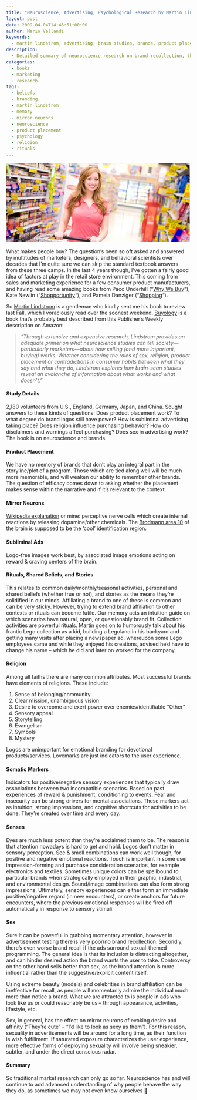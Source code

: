 ```yaml
---
title: "Neuroscience, Advertising, Psychological Research by Martin Lindstrom"
layout: post
date: 2009-04-04T14:46:51+00:00
author: Mario Vellandi
keywords:
  - martin lindstrom, advertising, brain studies, brands, product placement, mirror neurons, subliminal advertising, sex, rituals, beliefs, religion, sensory experiences, somatic markers, buyology, research
description:
  - Detailed summary of neuroscience research on brand recollection, through Martin Lindstrom's brain studies on product placement, mirror neurons
categories:
  - books
  - marketing
  - research
tags:
  - beliefs
  - branding
  - martin lindstrom
  - memory
  - mirror neurons
  - neuroscience
  - product placement
  - psychology
  - religion
  - rituals
---
```

<img class="wp-image-2503" title="happy shopper" src="/images/2009/comm_1.jpg" alt="happy shopper" width="501" height="215" />

What makes people buy? The question&#8217;s been so oft asked and answered by multitudes of marketers, designers, and behavioral scientists over decades that I&#8217;m quite sure we can skip the standard textbook answers from these three camps. In the last 4 years though, I&#8217;ve gotten a fairly good idea of factors at play in the retail store environment. This coming from sales and marketing experience for a few consumer product manufacturers, and having read some amazing books from Paco Underhill (&#8220;[Why We Buy](http://www.amazon.com/gp/product/1416595244?ie=UTF8&tag=melodinmarke-20&linkCode=as2&camp=1789&creative=390957&creativeASIN=1416595244)&#8220;), Kate Newlin (&#8220;[Shopportunity](http://www.amazon.com/gp/product/0060888407?ie=UTF8&tag=melodinmarke-20&linkCode=as2&camp=1789&creative=390957&creativeASIN=0060888407)&#8220;), and Pamela Danziger (&#8220;[Shopping](http://www.amazon.com/gp/product/1419536362?ie=UTF8&tag=melodinmarke-20&linkCode=as2&camp=1789&creative=390957&creativeASIN=1419536362)&#8220;).

So <a href="http://www.martinlindstrom.com/">Martin Lindstrom</a> is a gentleman who kindly sent me his book to review last Fall, which I voraciously read over the soonest weekend. <a href="http://www.amazon.com/gp/product/0385523890?ie=UTF8&tag=melodinmarke-20&linkCode=as2&camp=1789&creative=390957&creativeASIN=0385523890">Buyology</a> is a book that&#8217;s probably best described from this Publisher&#8217;s Weekly description on Amazon:

>*&#8220;Through extensive and expensive research, Lindstrom provides an adequate primer on what neuroscience studies can tell society—particularly marketers—about how selling (and more important, buying) works. Whether considering the roles of sex, religion, product placement or contradictions in consumer habits between what they say and what they do, Lindstrom explores how brain-scan studies reveal an avalanche of information about what works and what doesn&#8217;t.&#8221;*

#### Study Details

2,180 volunteers from U.S., England, Germany, Japan, and China. Sought answers to these kinds of questions: Does product placement work? To what degree do brand logos still have power? How is subliminal advertising taking place? Does religion influence purchasing behavior? How do disclaimers and warnings affect purchasing? Does sex in advertising work? The book is on neuroscience and brands.

#### Product Placement

We have no memory of brands that don&#8217;t play an integral part in the storyline/plot of a program. Those which are tied along well will be much more memorable, and will weaken our ability to remember other brands. The question of efficacy comes down to asking whether the placement makes sense within the narrative and if it&#8217;s relevant to the context.

#### Mirror Neurons

[Wikipedia explanation](http://en.wikipedia.org/wiki/Mirror_neurons) or mine: perceptive nerve cells which create internal reactions by releasing dopamine/other chemicals. The [Brodmann area 10](http://en.wikipedia.org/wiki/Brodmann_area_10) of the brain is supposed to be the &#8216;cool&#8217; identification region.

#### Subliminal Ads

Logo-free images work best, by associated image emotions acting on reward & craving centers of the brain.

#### Rituals, Shared Beliefs, and Stories

This relates to common daily/monthly/seasonal activities, personal and shared beliefs (whether true or not), and stories as the means they&#8217;re solidified in our minds. Affiliating a brand to one of these is common and can be very sticky. However, trying to extend brand affiliation to other contexts or rituals can become futile. Our memory acts an intuition guide on which scenarios have natural, open, or questionably brand fit. Collection activities are powerful rituals. Martin goes on to humorously talk about his frantic Lego collection as a kid, building a Legoland in his backyard and getting many visits after placing a newspaper ad, whereupon some Lego employees came and while they enjoyed his creations, advised he&#8217;d have to change his name &#8211; which he did and later on worked for the company.

#### Religion

Among all faiths there are many common attributes. Most successful brands have elements of religions. These include:

  1. Sense of belonging/community
  2. Clear mission, unambiguous vision
  3. Desire to overcome and exert power over enemies/identifiable &#8220;Other&#8221;
  4. Sensory appeal
  5. Storytelling
  6. Evangelism
  7. Symbols
  8. Mystery

Logos are unimportant for emotional branding for devotional products/services. Lovemarks are just indicators to the user experience.

#### Somatic Markers

Indicators for positive/negative sensory experiences that typically draw associations between two incompatible scenarios. Based on past experiences of reward & punishment, conditioning to events. Fear and insecurity can be strong drivers for mental associations. These markers act as intuition, strong impressions, and cognitive shortcuts for activities to be done. They&#8217;re created over time and every day.

#### Senses

Eyes are much less potent than they&#8217;re acclaimed them to be. The reason is that attention nowadays is hard to get and hold. Logos don&#8217;t matter in sensory perception. See & smell combinations can work well though, for positive and negative emotional reactions. Touch is important in some user impression-forming and purchase consideration scenarios, for example electronics and textiles. Sometimes unique colors can be spellbound to particular brands when strategically employed in their graphic, industrial, and environmental design. Sound/image combinations can also form strong impressions. Ultimately, sensory experiences can either form an immediate positive/negative regard (in new encounters), or create anchors for future encounters, where the previous emotional responses will be fired off automatically in response to sensory stimuli.

#### Sex

Sure it can be powerful in grabbing momentary attention, however in advertisement testing there is very poor/no brand recollection. Secondly, there&#8217;s even worse brand recall if the ads surround sexual-themed programming. The general idea is that its inclusion is distracting altogether, and can hinder desired action the brand wants the user to take. Controversy on the other hand sells better than sex, as the brand attention is more influential rather than the suggestive/explicit content itself.

Using extreme beauty (models) and celebrities in brand affiliation can be ineffective for recall, as people will momentarily admire the individual much more than notice a brand. What we are attracted to is people in ads who look like us or could reasonably be us &#8211; through appearance, activities, lifestyle, etc.

Sex, in general, has the effect on mirror neurons of evoking desire and affinity (&#8220;They&#8217;re cute&#8221; &#8211; &#8220;I&#8217;d like to look as sexy as them&#8221;). For this reason, sexuality in advertisements will be around for a long time, as their function is wish fulfillment. If saturated exposure characterizes the user experience, more effective forms of deploying sexuality will involve being sneakier, subtler, and under the direct conscious radar.

#### Summary

So traditional market research can only go so far. Neuroscience has and will continue to add advanced understanding of why people behave the way they do, as sometimes we may not even know ourselves 🙂

